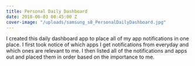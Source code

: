 ```yaml
---
title: Personal Daily Dashboard
date: 2018-06-03 00:45:00 Z
cover-image: "/uploads/samsung_s8_PersonalDailyDashboard.jpg"
---
```


I created this daily dashboard app to place all of my app notifications in one place. I first took notice of which apps I get notifications from everyday and which ones are relevant to me. I then listed all of the notifications and apps out and placed them in order based on the importance to me.